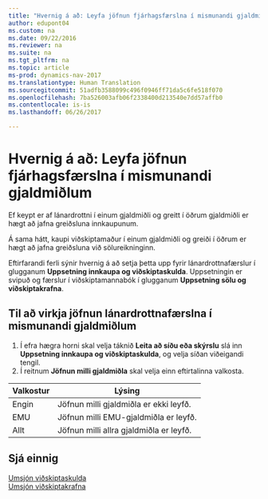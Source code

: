 ```yaml
---
title: "Hvernig á að: Leyfa jöfnun fjárhagsfærslna í mismunandi gjaldmiðlum"
author: edupont04
ms.custom: na
ms.date: 09/22/2016
ms.reviewer: na
ms.suite: na
ms.tgt_pltfrm: na
ms.topic: article
ms-prod: dynamics-nav-2017
ms.translationtype: Human Translation
ms.sourcegitcommit: 51adfb3588099c496f0946ff71da5c6fe518f070
ms.openlocfilehash: 7ba526003afb06f2338400d213540e7dd57affb0
ms.contentlocale: is-is
ms.lasthandoff: 06/26/2017

---
```


# <a name="how-to-enable-application-of-ledger-entries-in-different-currencies"></a>Hvernig á að: Leyfa jöfnun fjárhagsfærslna í mismunandi gjaldmiðlum
Ef keypt er af lánardrottni í einum gjaldmiðli og greitt í öðrum gjaldmiðli er hægt að jafna greiðsluna innkaupunum.

Á sama hátt, kaupi viðskiptamaður í einum gjaldmiðli og greiði í öðrum er hægt að jafna greiðsluna við sölureikninginn.

Eftirfarandi ferli sýnir hvernig á að setja þetta upp fyrir lánardrottnafærslur í glugganum **Uppsetning innkaupa og viðskiptaskulda**. Uppsetningin er svipuð og færslur í viðskiptamannabók í glugganum **Uppsetning sölu og viðskiptakrafna**.

## <a name="to-enable-application-of-vendor-ledger-entries-in-different-currencies"></a>Til að virkja jöfnun lánardrottnafærslna í mismunandi gjaldmiðlum
1. Í efra hægra horni skal velja táknið **Leita að síðu eða skýrslu** slá inn **Uppsetning innkaupa og viðskiptaskulda**, og velja síðan viðeigandi tengil.
2. Í reitnum **Jöfnun milli gjaldmiðla** skal velja einn eftirtalinna valkosta.

|Valkostur |Lýsing |
|-------|------------|
|Engin|Jöfnun milli gjaldmiðla er ekki leyfð.|
|EMU|Jöfnun milli EMU-gjaldmiðla er leyfð.|
|Allt|Jöfnun milli allra gjaldmiðla er leyfð.

## <a name="see-also"></a>Sjá einnig  
[Umsjón viðskiptaskulda](payables-manage-payables.md)  
[Umsjón viðskiptakrafna](receivables-manage-receivables.md)

